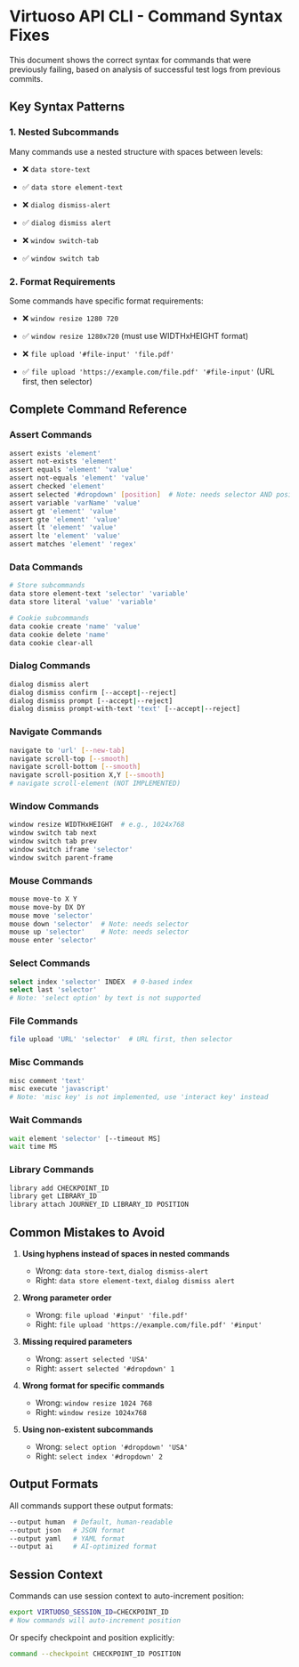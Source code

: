 # Virtuoso API CLI - Command Syntax Fixes

This document shows the correct syntax for commands that were previously failing, based on analysis of successful test logs from previous commits.

## Key Syntax Patterns

### 1. **Nested Subcommands**

Many commands use a nested structure with spaces between levels:

- ❌ `data store-text`
- ✅ `data store element-text`

- ❌ `dialog dismiss-alert`
- ✅ `dialog dismiss alert`

- ❌ `window switch-tab`
- ✅ `window switch tab`

### 2. **Format Requirements**

Some commands have specific format requirements:

- ❌ `window resize 1280 720`
- ✅ `window resize 1280x720` (must use WIDTHxHEIGHT format)

- ❌ `file upload '#file-input' 'file.pdf'`
- ✅ `file upload 'https://example.com/file.pdf' '#file-input'` (URL first, then selector)

## Complete Command Reference

### Assert Commands

```bash
assert exists 'element'
assert not-exists 'element'
assert equals 'element' 'value'
assert not-equals 'element' 'value'
assert checked 'element'
assert selected '#dropdown' [position]  # Note: needs selector AND position
assert variable 'varName' 'value'
assert gt 'element' 'value'
assert gte 'element' 'value'
assert lt 'element' 'value'
assert lte 'element' 'value'
assert matches 'element' 'regex'
```

### Data Commands

```bash
# Store subcommands
data store element-text 'selector' 'variable'
data store literal 'value' 'variable'

# Cookie subcommands
data cookie create 'name' 'value'
data cookie delete 'name'
data cookie clear-all
```

### Dialog Commands

```bash
dialog dismiss alert
dialog dismiss confirm [--accept|--reject]
dialog dismiss prompt [--accept|--reject]
dialog dismiss prompt-with-text 'text' [--accept|--reject]
```

### Navigate Commands

```bash
navigate to 'url' [--new-tab]
navigate scroll-top [--smooth]
navigate scroll-bottom [--smooth]
navigate scroll-position X,Y [--smooth]
# navigate scroll-element (NOT IMPLEMENTED)
```

### Window Commands

```bash
window resize WIDTHxHEIGHT  # e.g., 1024x768
window switch tab next
window switch tab prev
window switch iframe 'selector'
window switch parent-frame
```

### Mouse Commands

```bash
mouse move-to X Y
mouse move-by DX DY
mouse move 'selector'
mouse down 'selector'  # Note: needs selector
mouse up 'selector'    # Note: needs selector
mouse enter 'selector'
```

### Select Commands

```bash
select index 'selector' INDEX  # 0-based index
select last 'selector'
# Note: 'select option' by text is not supported
```

### File Commands

```bash
file upload 'URL' 'selector'  # URL first, then selector
```

### Misc Commands

```bash
misc comment 'text'
misc execute 'javascript'
# Note: 'misc key' is not implemented, use 'interact key' instead
```

### Wait Commands

```bash
wait element 'selector' [--timeout MS]
wait time MS
```

### Library Commands

```bash
library add CHECKPOINT_ID
library get LIBRARY_ID
library attach JOURNEY_ID LIBRARY_ID POSITION
```

## Common Mistakes to Avoid

1. **Using hyphens instead of spaces in nested commands**

   - Wrong: `data store-text`, `dialog dismiss-alert`
   - Right: `data store element-text`, `dialog dismiss alert`

2. **Wrong parameter order**

   - Wrong: `file upload '#input' 'file.pdf'`
   - Right: `file upload 'https://example.com/file.pdf' '#input'`

3. **Missing required parameters**

   - Wrong: `assert selected 'USA'`
   - Right: `assert selected '#dropdown' 1`

4. **Wrong format for specific commands**

   - Wrong: `window resize 1024 768`
   - Right: `window resize 1024x768`

5. **Using non-existent subcommands**
   - Wrong: `select option '#dropdown' 'USA'`
   - Right: `select index '#dropdown' 2`

## Output Formats

All commands support these output formats:

```bash
--output human  # Default, human-readable
--output json   # JSON format
--output yaml   # YAML format
--output ai     # AI-optimized format
```

## Session Context

Commands can use session context to auto-increment position:

```bash
export VIRTUOSO_SESSION_ID=CHECKPOINT_ID
# Now commands will auto-increment position
```

Or specify checkpoint and position explicitly:

```bash
command --checkpoint CHECKPOINT_ID POSITION
```
